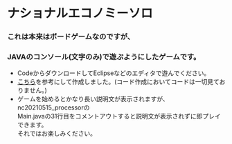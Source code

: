 # ナショナルエコノミーソロ
### これは本来はボードゲームなのですが、  
### JAVAのコンソール(文字のみ)で遊ぶようにしたゲームです。  
- CodeからダウンロードしてEclipseなどのエディタで遊んでください。  
- [こちら](http://rev84.github.io/NationalEconomySolo/)を参考にして作成しました。(コード作成においてコードは一切見ておりません。)  
- ゲームを始めるとかなり長い説明文が表示されますが、nc20210515_processorの  
Main.javaの31行目をコメントアウトすると説明文が表示されずに即プレイできます。  
それではお楽しみください。
